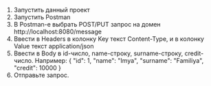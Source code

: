 1. Запустить данный проект
2. Запустить Postman
3. В Postman-е выбрать POST/PUT запрос на домен http://localhost:8080/message
4. Ввести в Headers в колонку Key текст Content-Type, и в колонку Value текст application/json
5. Ввести в Body в id-число, name-строку, surname-строку, credit-число.
Например:
{
  "id": 1,
  "name": "Imya",
  "surname": "Familiya",
  "credit": 10000
}
6. Отправьте запрос.
